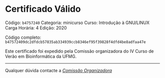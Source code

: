 # Certificado Válido

Código: `b4757240`
Categoria: minicurso
Curso: Introdução à GNU/LINUX
Carga Horária: 4
Edição: 2020


Código completo: `b47572409dc2dfdcb57835ab334939ccb8346ef95f39828f4dfd4be8adfaa47e`


Este certificado foi expedido pela Comissão organizadora do IV Curso de Verão em Bioinformática da UFMG.

----

Qualquer dúvida contacte a [_Comissão Organizadora_](<mailto:cursobioinfoufmg@gmail.com$subject=[Certificados]>)

